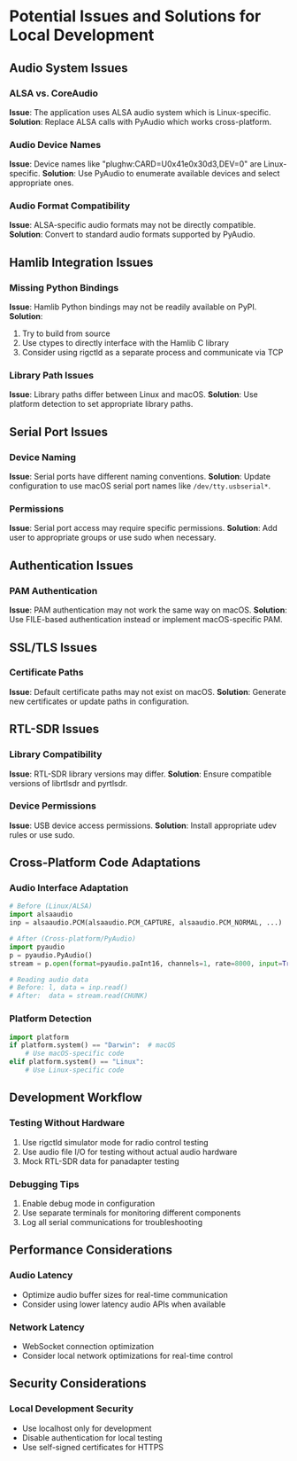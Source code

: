 # Potential Issues and Solutions for Local Development

## Audio System Issues

### ALSA vs. CoreAudio
**Issue**: The application uses ALSA audio system which is Linux-specific.
**Solution**: Replace ALSA calls with PyAudio which works cross-platform.

### Audio Device Names
**Issue**: Device names like "plughw:CARD=U0x41e0x30d3,DEV=0" are Linux-specific.
**Solution**: Use PyAudio to enumerate available devices and select appropriate ones.

### Audio Format Compatibility
**Issue**: ALSA-specific audio formats may not be directly compatible.
**Solution**: Convert to standard audio formats supported by PyAudio.

## Hamlib Integration Issues

### Missing Python Bindings
**Issue**: Hamlib Python bindings may not be readily available on PyPI.
**Solution**: 
1. Try to build from source
2. Use ctypes to directly interface with the Hamlib C library
3. Consider using rigctld as a separate process and communicate via TCP

### Library Path Issues
**Issue**: Library paths differ between Linux and macOS.
**Solution**: Use platform detection to set appropriate library paths.

## Serial Port Issues

### Device Naming
**Issue**: Serial ports have different naming conventions.
**Solution**: Update configuration to use macOS serial port names like `/dev/tty.usbserial*`.

### Permissions
**Issue**: Serial port access may require specific permissions.
**Solution**: Add user to appropriate groups or use sudo when necessary.

## Authentication Issues

### PAM Authentication
**Issue**: PAM authentication may not work the same way on macOS.
**Solution**: Use FILE-based authentication instead or implement macOS-specific PAM.

## SSL/TLS Issues

### Certificate Paths
**Issue**: Default certificate paths may not exist on macOS.
**Solution**: Generate new certificates or update paths in configuration.

## RTL-SDR Issues

### Library Compatibility
**Issue**: RTL-SDR library versions may differ.
**Solution**: Ensure compatible versions of librtlsdr and pyrtlsdr.

### Device Permissions
**Issue**: USB device access permissions.
**Solution**: Install appropriate udev rules or use sudo.

## Cross-Platform Code Adaptations

### Audio Interface Adaptation
```python
# Before (Linux/ALSA)
import alsaaudio
inp = alsaaudio.PCM(alsaaudio.PCM_CAPTURE, alsaaudio.PCM_NORMAL, ...)

# After (Cross-platform/PyAudio)
import pyaudio
p = pyaudio.PyAudio()
stream = p.open(format=pyaudio.paInt16, channels=1, rate=8000, input=True, ...)

# Reading audio data
# Before: l, data = inp.read()
# After:  data = stream.read(CHUNK)
```

### Platform Detection
```python
import platform
if platform.system() == "Darwin":  # macOS
    # Use macOS-specific code
elif platform.system() == "Linux":
    # Use Linux-specific code
```

## Development Workflow

### Testing Without Hardware
1. Use rigctld simulator mode for radio control testing
2. Use audio file I/O for testing without actual audio hardware
3. Mock RTL-SDR data for panadapter testing

### Debugging Tips
1. Enable debug mode in configuration
2. Use separate terminals for monitoring different components
3. Log all serial communications for troubleshooting

## Performance Considerations

### Audio Latency
- Optimize audio buffer sizes for real-time communication
- Consider using lower latency audio APIs when available

### Network Latency
- WebSocket connection optimization
- Consider local network optimizations for real-time control

## Security Considerations

### Local Development Security
- Use localhost only for development
- Disable authentication for local testing
- Use self-signed certificates for HTTPS
